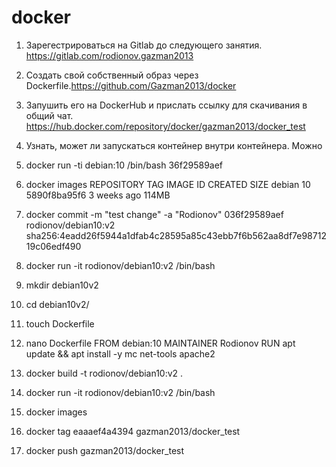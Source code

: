 # docker
1. Зарегестрироваться на Gitlab до следующего занятия. https://gitlab.com/rodionov.gazman2013
2. Создать свой собственный образ через Dockerfile.https://github.com/Gazman2013/docker
3. Запушить его на DockerHub и прислать ссылку для скачивания в общий чат. https://hub.docker.com/repository/docker/gazman2013/docker_test
4. Узнать, может ли запускаться контейнер внутри контейнера. Можно

1.  docker run -ti debian:10 /bin/bash
36f29589aef
2. docker images 
REPOSITORY         TAG       IMAGE ID       CREATED        SIZE
debian             10        5890f8ba95f6   3 weeks ago    114MB
2. docker commit -m "test change" -a "Rodionov" 036f29589aef rodionov/debian10:v2
sha256:4eadd26f5944a1dfab4c28595a85c43ebb7f6b562aa8df7e9871219c06edf490

3. docker run -it rodionov/debian10:v2 /bin/bash
4. mkdir debian10v2
5. cd debian10v2/
6. touch Dockerfile
7. nano Dockerfile
FROM debian:10
MAINTAINER Rodionov
RUN apt update && apt install -y mc net-tools apache2

8. docker build -t rodionov/debian10:v2 .
9. docker run -it  rodionov/debian10:v2 /bin/bash
10. docker images
11. docker tag eaaaef4a4394 gazman2013/docker_test
12. docker push gazman2013/docker_test
